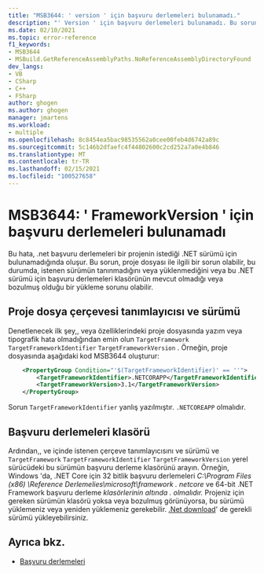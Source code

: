 ```yaml
---
title: "MSB3644: ' version ' için başvuru derlemeleri bulunamadı."
description: "' Version ' için başvuru derlemeleri bulunamadı. Bu sorunu çözmek için, bu Framework sürümü için Geliştirici paketini (SDK/hedefleme paketi) veya uygulamanızı yeniden hedefleyin. .NET Framework Geliştirici paketlerini şurada indirebilirsiniz: https://aka.ms/msbuild/developerpacks"
ms.date: 02/10/2021
ms.topic: error-reference
f1_keywords:
- MSB3644
- MSBuild.GetReferenceAssemblyPaths.NoReferenceAssemblyDirectoryFound
dev_langs:
- VB
- CSharp
- C++
- FSharp
author: ghogen
ms.author: ghogen
manager: jmartens
ms.workload:
- multiple
ms.openlocfilehash: 8c8454ea5bac98535562a0cee00feb4d6742a89c
ms.sourcegitcommit: 5c146b2dfaefc4f44802600c2cd252a7a0e4b846
ms.translationtype: MT
ms.contentlocale: tr-TR
ms.lasthandoff: 02/15/2021
ms.locfileid: "100527658"
---
```

# <a name="msb3644-the-reference-assemblies-for-frameworkversion-were-not-found"></a>MSB3644: ' FrameworkVersion ' için başvuru derlemeleri bulunamadı

Bu hata, .net başvuru derlemeleri bir projenin istediği .NET sürümü için bulunamadığında oluşur. Bu sorun, proje dosyası ile ilgili bir sorun olabilir, bu durumda, istenen sürümün tanınmadığını veya yüklenmediğini veya bu .NET sürümü için başvuru derlemeleri klasörünün mevcut olmadığı veya bozulmuş olduğu bir yükleme sorunu olabilir.

## <a name="project-file-framework-identifier-and-version"></a>Proje dosya çerçevesi tanımlayıcısı ve sürümü

Denetlenecek ilk şey,, veya özelliklerindeki proje dosyasında yazım veya tipografik hata olmadığından emin olun `TargetFramework` `TargetFrameworkIdentifier` `TargetFrameworkVersion` . Örneğin, proje dosyasında aşağıdaki kod MSB3644 oluşturur:

```xml
    <PropertyGroup Condition="'$(TargetFrameworkIdentifier)' == ''">
        <TargetFrameworkIdentifier>.NETCORAPP</TargetFrameworkIdentifier>
        <TargetFrameworkVersion>3.1</TargetFrameworkVersion>
    </PropertyGroup>
```

Sorun `TargetFrameworkIdentifier` yanlış yazılmıştır. `.NETCOREAPP` olmalıdır.

## <a name="reference-assemblies-folder"></a>Başvuru derlemeleri klasörü

Ardından,, ve içinde istenen çerçeve tanımlayıcısını ve sürümü ve `TargetFramework` `TargetFrameworkIdentifier` `TargetFrameworkVersion` yerel sürücüdeki bu sürümün başvuru derleme klasörünü arayın.  Örneğin, Windows 'da, .NET Core için 32 bitlik başvuru derlemeleri *C:\Program Files (x86) \Reference Derlemelies\microsoft\framework \. netcore* ve 64-bit .NET Framework başvuru derleme *klasörlerinin altında \. olmalıdır.* Projeniz için gereken sürümün klasörü yoksa veya bozulmuş görünüyorsa, bu sürümü yüklemeniz veya yeniden yüklemeniz gerekebilir. [.Net download](https://dotnet.microsoft.com/download/)' de gerekli sürümü yükleyebilirsiniz.

## <a name="see-also"></a>Ayrıca bkz.

- [Başvuru derlemeleri](/dotnet/standard/assembly/reference-assemblies)